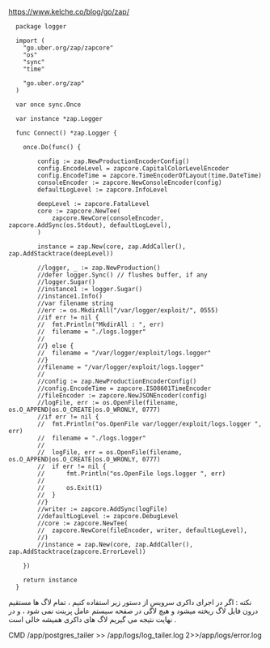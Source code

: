 https://www.kelche.co/blog/go/zap/
      
      
      package logger
      
      import (
      	"go.uber.org/zap/zapcore"
      	"os"
      	"sync"
      	"time"
      
      	"go.uber.org/zap"
      )
      
      var once sync.Once
      
      var instance *zap.Logger
      
      func Connect() *zap.Logger {
      
      	once.Do(func() {
      
      		config := zap.NewProductionEncoderConfig()
      		config.EncodeLevel = zapcore.CapitalColorLevelEncoder
      		config.EncodeTime = zapcore.TimeEncoderOfLayout(time.DateTime)
      		consoleEncoder := zapcore.NewConsoleEncoder(config)
      		defaultLogLevel := zapcore.InfoLevel
      
      		deepLevel := zapcore.FatalLevel
      		core := zapcore.NewTee(
      			zapcore.NewCore(consoleEncoder, zapcore.AddSync(os.Stdout), defaultLogLevel),
      		)
      
      		instance = zap.New(core, zap.AddCaller(), zap.AddStacktrace(deepLevel))
      
      		//logger, _ := zap.NewProduction()
      		//defer logger.Sync() // flushes buffer, if any
      		//logger.Sugar()
      		//instance1 := logger.Sugar()
      		//instance1.Info()
      		//var filename string
      		//err := os.MkdirAll("/var/logger/exploit/", 0555)
      		//if err != nil {
      		//	fmt.Println("MkdirAll : ", err)
      		//	filename = "./logs.logger"
      		//
      		//} else {
      		//	filename = "/var/logger/exploit/logs.logger"
      		//}
      		//filename = "/var/logger/exploit/logs.logger"
      		//
      		//config := zap.NewProductionEncoderConfig()
      		//config.EncodeTime = zapcore.ISO8601TimeEncoder
      		//fileEncoder := zapcore.NewJSONEncoder(config)
      		//logFile, err := os.OpenFile(filename, os.O_APPEND|os.O_CREATE|os.O_WRONLY, 0777)
      		//if err != nil {
      		//	fmt.Println("os.OpenFile var/logger/exploit/logs.logger ", err)
      		//	filename = "./logs.logger"
      		//
      		//	logFile, err = os.OpenFile(filename, os.O_APPEND|os.O_CREATE|os.O_WRONLY, 0777)
      		//	if err != nil {
      		//		fmt.Println("os.OpenFile logs.logger ", err)
      		//
      		//		os.Exit(1)
      		//	}
      		//}
      		//writer := zapcore.AddSync(logFile)
      		//defaultLogLevel := zapcore.DebugLevel
      		//core := zapcore.NewTee(
      		//	zapcore.NewCore(fileEncoder, writer, defaultLogLevel),
      		//)
      		//instance = zap.New(core, zap.AddCaller(), zap.AddStacktrace(zapcore.ErrorLevel))
      
      	})
      
      	return instance
      }

نکته : اگر در اجرای داکری سرویس از دستور زیر استفاده کنیم ، تمام لاگ ها مستقیم درون فایل لاگ ریخته میشود و هیچ لاگی در صفحه سیستم عامل پرینت نمی شود ، و در نهایت نتیجه می گیریم لاگ های داکری همیشه خالی است .

CMD /app/postgres_tailer >> /app/logs/log_tailer.log 2>>/app/logs/error.log
